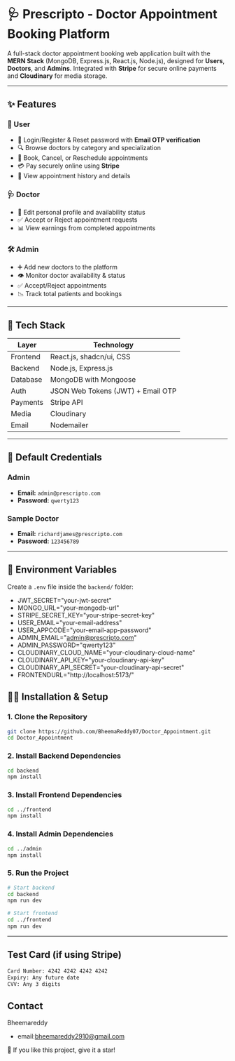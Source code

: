 # 🩺 Prescripto - Doctor Appointment Booking Platform

A full-stack doctor appointment booking web application built with the **MERN Stack** (MongoDB, Express.js, React.js, Node.js), designed for **Users**, **Doctors**, and **Admins**. Integrated with **Stripe** for secure online payments and **Cloudinary** for media storage.

---

## ✨ Features

### 👤 User
- 🔐 Login/Register & Reset password with **Email OTP verification**  
- 🔍 Browse doctors by category and specialization  
- 📅 Book, Cancel, or Reschedule appointments  
- 💳 Pay securely online using **Stripe**  
- 📜 View appointment history and details  

### 🩺 Doctor
- 📝 Edit personal profile and availability status  
- ✅ Accept or Reject appointment requests  
- 📊 View earnings from completed appointments  

### 🛠️ Admin
- ➕ Add new doctors to the platform  
- 👁 Monitor doctor availability & status  
- ✅ Accept/Reject appointments  
- 📉 Track total patients and bookings  

---

## 🧰 Tech Stack

| Layer     | Technology                           |
|-----------|--------------------------------------|
| Frontend  | React.js, shadcn/ui, CSS             |
| Backend   | Node.js, Express.js                  |
| Database  | MongoDB with Mongoose                |
| Auth      | JSON Web Tokens (JWT) + Email OTP    |
| Payments  | Stripe API                           |
| Media     | Cloudinary                           |
| Email     | Nodemailer                           |

---

## 👑 Default Credentials

### Admin
- **Email:** `admin@prescripto.com`  
- **Password:** `qwerty123`  

### Sample Doctor
- **Email:** `richardjames@prescripto.com`  
- **Password:** `123456789`  

---

## 🔐 Environment Variables

Create a `.env` file inside the `backend/` folder:
- JWT_SECRET="your-jwt-secret"
- MONGO_URL="your-mongodb-url"
- STRIPE_SECRET_KEY="your-stripe-secret-key"
- USER_EMAIL="your-email-address"
- USER_APPCODE="your-email-app-password"
- ADMIN_EMAIL="admin@prescripto.com"
- ADMIN_PASSWORD="qwerty123"
- CLOUDINARY_CLOUD_NAME="your-cloudinary-cloud-name"
- CLOUDINARY_API_KEY="your-cloudinary-api-key"
- CLOUDINARY_API_SECRET="your-cloudinary-api-secret"
- FRONTENDURL="http://localhost:5173/"


## 🧑‍💻 Installation & Setup

### 1. Clone the Repository
```bash
git clone https://github.com/BheemaReddy07/Doctor_Appointment.git
cd Doctor_Appointment
```
### 2. Install Backend Dependencies
```bash
cd backend
npm install
```
### 3. Install Frontend Dependencies
```bash
cd ../frontend
npm install
```
### 4. Install Admin Dependencies
```bash
cd ../admin
npm install
```

### 5. Run the Project
```bash
# Start backend
cd backend
npm run dev

# Start frontend
cd ../frontend
npm run dev
```
---
##  Test Card (if using Stripe)
```bash
Card Number: 4242 4242 4242 4242
Expiry: Any future date
CVV: Any 3 digits
```

## Contact
Bheemareddy
- email:bheemareddy2910@gmail.com

🌟 If you like this project, give it a star!



